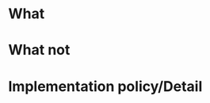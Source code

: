 # What
<!-- describe what should be implemented -->

# What not
<!-- describe what won't be developed -->

# Implementation policy/Detail
<!-- Describe the implementation policy or detail of development task -->
